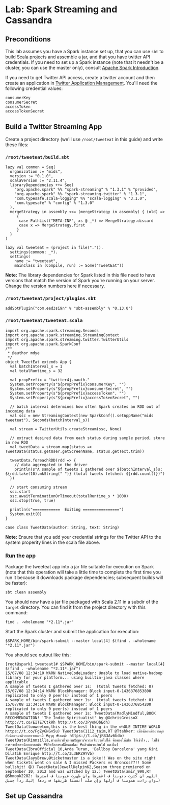 # Lab: Spark Streaming and Cassandra

## Preconditions

This lab assumes you have a Spark instance set up, that you can use `sbt` to build Scala projects and assemble a jar, and that you have twitter API credentials. If you need to set up a Spark instance (note that it needn't be a cluster, you can use the master only), consult [Apache Spark Introduction](../../../week6/hw/apache_spark_introduction).

If you need to get Twitter API access, create a twitter account and then create an application in [Twitter Application Management](https://apps.twitter.com/). You'll need the following credential values:

    consumerKey
    consumerSecret
    accessToken
    accessTokenSecret

## Build a Twitter Streaming App

Create a project directory (we'll use `/root/tweeteat` in this guide) and write these files:

### `/root/tweeteat/build.sbt`

    lazy val common = Seq(
      organization := "mids",
      version := "0.1.0",
      scalaVersion := "2.11.4",
      libraryDependencies ++= Seq(
        "org.apache.spark" %% "spark-streaming" % "1.3.1" % "provided",
        "org.apache.spark" %% "spark-streaming-twitter" % "1.3.1",
        "com.typesafe.scala-logging" %% "scala-logging" % "3.1.0",
        "com.typesafe" % "config" % "1.3.0"
      ),
      mergeStrategy in assembly <<= (mergeStrategy in assembly) { (old) =>
         {
          case PathList("META-INF", xs @ _*) => MergeStrategy.discard
          case x => MergeStrategy.first
         }
      }
    )

    lazy val tweeteat = (project in file(".")).
      settings(common: _*).
      settings(
        name := "tweeteat",
        mainClass in (Compile, run) := Some("TweetEat"))

**Note:** The library dependencies for Spark listed in this file need to have versions that match the version of Spark you're running on your server. Change the version numbers here if necessary.

### `/root/tweeteat/project/plugins.sbt`

    addSbtPlugin("com.eed3si9n" % "sbt-assembly" % "0.13.0")

### `/root/tweeteat/tweeteat.scala`

    import org.apache.spark.streaming.Seconds
    import org.apache.spark.streaming.StreamingContext
    import org.apache.spark.streaming.twitter.TwitterUtils
    import org.apache.spark.SparkConf
    /**
     * @author mdye
     */
    object TweetEat extends App {
      val batchInterval_s = 1
      val totalRuntime_s = 32

      val propPrefix = "twitter4j.oauth."
      System.setProperty(s"${propPrefix}consumerKey", "")
      System.setProperty(s"${propPrefix}consumerSecret", "")
      System.setProperty(s"${propPrefix}accessToken", "")
      System.setProperty(s"${propPrefix}accessTokenSecret", "")

      // batch interval determines how often Spark creates an RDD out of incoming data
      val ssc = new StreamingContext(new SparkConf().setAppName("mids tweeteat"), Seconds(batchInterval_s))

      val stream = TwitterUtils.createStream(ssc, None)

      // extract desired data from each status during sample period, store in new RDD
      val tweetData = stream.map(status => TweetData(status.getUser.getScreenName, status.getText.trim))

      tweetData.foreachRDD(rdd => {
        // data aggregated in the driver
        println(s"A sample of tweets I gathered over ${batchInterval_s}s: ${rdd.take(10).mkString(" ")} (total tweets fetched: ${rdd.count()})")
      })

      // start consuming stream
      ssc.start
      ssc.awaitTerminationOrTimeout(totalRuntime_s * 1000)
      ssc.stop(true, true)

      println(s"============  Exiting ================")
      System.exit(0)
    }

    case class TweetData(author: String, text: String)

**Note:** Ensure that you add your credential strings for the Twitter API to the system properity lines in the scala file above.

### Run the app

Package the tweeteat app into a jar file suitable for execution on Spark (note that this operation will take a little time to complete the first time you run it because it downloads package dependencies; subsequent builds will be faster):

    sbt clean assembly

You should now have a jar file packaged with Scala 2.11 in a subdir of the `target` directory. You can find it from the project directory with this command:

    find . -wholename "*2.11*.jar"

Start the Spark cluster and submit the application for execution:

    $SPARK_HOME/bin/spark-submit --master local[4] $(find . -wholename "*2.11*.jar")

You should see output like this:

    [root@spark1 tweeteat]# $SPARK_HOME/bin/spark-submit --master local[4] $(find . -wholename "*2.11*.jar")
    15/07/08 12:34:10 WARN NativeCodeLoader: Unable to load native-hadoop library for your platform... using builtin-java classes where applicable
    A sample of tweets I gathered over 1s:  (total tweets fetched: 0)
    15/07/08 12:34:14 WARN BlockManager: Block input-0-1436376853800 replicated to only 0 peer(s) instead of 1 peers
    A sample of tweets I gathered over 1s:  (total tweets fetched: 0)
    15/07/08 12:34:14 WARN BlockManager: Block input-0-1436376854200 replicated to only 0 peer(s) instead of 1 peers
    A sample of tweets I gathered over 1s: TweetData(MadlyMindful,BOOK RECOMMENDATION! 'The Indie Spiritualist' by @XchrisGrossoX http://t.co/EITE7CtkRh http://t.co/3PyoNDbEdh) TweetData(looweetom,this is the best thing in the whOLE INTIRE WORLD https://t.co/FgZyGNGv5u) TweetData(1112_taim,RT @Ttahker: เมื่อน้องหมีอยากคุยกับน้องหมาด้วยภาษาของหมี #อุจุบุ #เอมน้ำ https://t.co/jRS3Av6bdo) TweetData(Rinnzilla,ทางเดียวที่จะผ่านปัญหา/ความเจ็บปวดไปได้ คือมองให้เห็น ให้เข้าใจ.. ไม่ใช่การกระโดดหนีออกจากมัน #ชีวิตคือการเปลี่ยนแปลง #แล้วมันจะผ่านไป แตงโม) TweetData(IbraOfficial_10,Arda Turan, 'Ballboy Barcelona' yang Kini Dilatih Enrique http://t.co/3L3ERZ9YVb) TweetData(JayyBrew,@ticketmaster is a joke!! Was on the site right when tickets went on sale & I missed Packers vs Broncos??!! Some bullshit! 😡) TweetData(JewellDelpin62,Season three premiered on September 10, 2012 and was watched by 12.) TweetData(amir_990,RT @Shmook2282: اللهم ان كثرت ذنوبنا ف اغفرها وان ظهرت عيوبنا ف استرها وان زادت همومنا ف أزلها وإن ضلت أنفسنا طريقها ف ردها إليك رداً جميل…)

## Set up Cassandra
